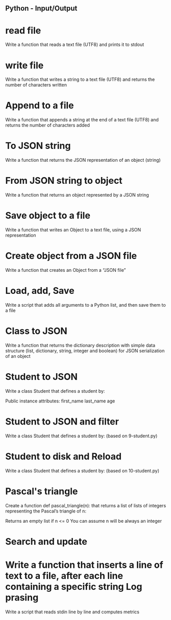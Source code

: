 Python - Input/Output
---------------------

read file
==============
Write a function that reads a text file (UTF8) and prints it to stdout

write file
===============
Write a function that writes a string to a text file (UTF8)
and returns the number of characters written

Append to a file
================
Write a function that appends a string at the end of a text file (UTF8)
and returns the number of characters added

To JSON string
==============
Write a function that returns the JSON representation of an object (string)

From JSON string to object
==========================
Write a function that returns an object represented by a JSON string

Save object to a file
=====================
Write a function that writes an Object to a text file, using a JSON representation

Create object from a JSON file
==============================
Write a function that creates an Object from a “JSON file”

Load, add, Save
===============
Write a script that adds all arguments to a Python list,
and then save them to a file

Class to JSON
=============
Write a function that returns the dictionary description with simple
data structure (list, dictionary, string, integer and boolean)
for JSON serialization of an object

Student to JSON
===============
Write a class Student that defines a student by:

Public instance attributes:
first_name
last_name
age

Student to JSON and filter
==========================
Write a class Student that defines a student by: (based on 9-student.py)

Student to disk and Reload
==========================
Write a class Student that defines a student by: (based on 10-student.py)

Pascal's triangle
=================
Create a function def pascal_triangle(n): that returns a list of lists
of integers representing the Pascal’s triangle of n:

Returns an empty list if n <= 0
You can assume n will be always an integer

Search and update
=================
Write a function that inserts a line of text to a file,
after each line containing a specific string
Log prasing
===========
Write a script that reads stdin line by line and computes metrics
